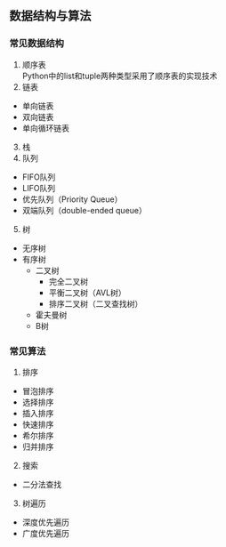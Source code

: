 数据结构与算法
----
### 常见数据结构
1. 顺序表  
Python中的list和tuple两种类型采用了顺序表的实现技术
2. 链表
- 单向链表
- 双向链表
- 单向循环链表
3. 栈
4. 队列
- FIFO队列
- LIFO队列
- 优先队列（Priority Queue）
- 双端队列（double-ended queue）
5. 树
- 无序树
- 有序树
    - 二叉树
        - 完全二叉树
        - 平衡二叉树（AVL树）
        - 排序二叉树（二叉查找树）
    - 霍夫曼树
    - B树

### 常见算法
1. 排序
- 冒泡排序
- 选择排序
- 插入排序
- 快速排序
- 希尔排序
- 归并排序
2. 搜索
- 二分法查找
3. 树遍历
- 深度优先遍历
- 广度优先遍历

